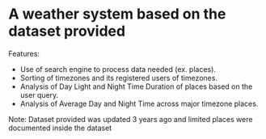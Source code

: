 # A weather system based on the dataset provided

Features:
- Use of search engine to process data needed (ex. places).
- Sorting of timezones and its registered users of timezones.
- Analysis of Day Light and Night Time Duration of places based on the user query. 
- Analysis of Average Day and Night Time across major timezone places.

Note: Dataset provided was updated 3 years ago and limited places were documented inside the dataset
